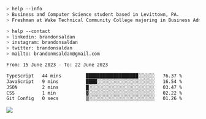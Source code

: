 ````bash
> help --info
> Business and Computer Science student based in Levittown, PA.
> Freshman at Wake Technical Community College majoring in Business Administration.
````

````bash
> help --contact
> linkedin: brandonsaldan
> instagram: brandonsaldan
> twitter: brandonsaldan
> mailto: brandonmsaldan@gmail.com
````

<!--START_SECTION:waka-->

```txt
From: 15 June 2023 - To: 22 June 2023

TypeScript   44 mins         ███████████████████░░░░░░   76.37 %
JavaScript   9 mins          ████░░░░░░░░░░░░░░░░░░░░░   16.54 %
JSON         2 mins          █░░░░░░░░░░░░░░░░░░░░░░░░   03.47 %
CSS          1 min           ▓░░░░░░░░░░░░░░░░░░░░░░░░   02.22 %
Git Config   0 secs          ▒░░░░░░░░░░░░░░░░░░░░░░░░   01.26 %
```

<!--END_SECTION:waka-->

![](https://komarev.com/ghpvc/?username=brandonsaldan&color=6A8AFF)
